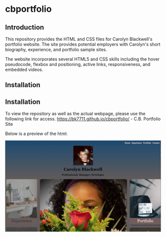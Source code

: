 # cbportfolio

## Introduction
This repository provides the HTML and CSS files for Carolyn Blackwell's portfolio website. The site provides potential employers with Carolyn's short biography, experience, and portfolio sample sites.

The website incorporates several HTML5 and CSS skills including the hover pseudocode, flexbox and positioning, active links, responsiveness, and embedded videos. 

## Installation

## Installation
To view the repository as well as the actual webpage, please use the following link for access.
https://bk7711.github.io/cbportfolio/ - C.B. Portfolio Site

Below is a preview of the html:

![HTML snippet](assets/Images/websiteclip.png)